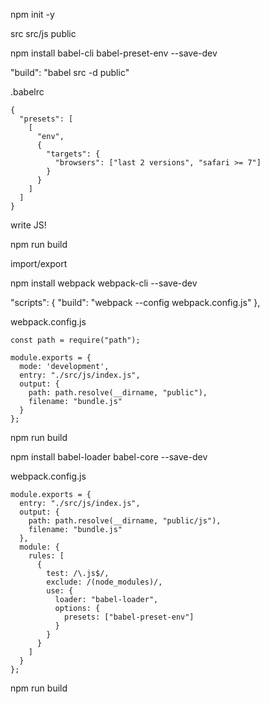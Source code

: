 npm init -y

src
src/js
public

npm install babel-cli babel-preset-env --save-dev

"build": "babel src -d public"

.babelrc

```
{
  "presets": [
    [
      "env",
      {
        "targets": {
          "browsers": ["last 2 versions", "safari >= 7"]
        }
      }
    ]
  ]
}
```

write JS!

npm run build

import/export

npm install webpack webpack-cli --save-dev

"scripts": {
"build": "webpack --config webpack.config.js"
},

webpack.config.js

```
const path = require("path");

module.exports = {
  mode: 'development',
  entry: "./src/js/index.js",
  output: {
    path: path.resolve(__dirname, "public"),
    filename: "bundle.js"
  }
};
```

npm run build

npm install babel-loader babel-core --save-dev

webpack.config.js

```
module.exports = {
  entry: "./src/js/index.js",
  output: {
    path: path.resolve(__dirname, "public/js"),
    filename: "bundle.js"
  },
  module: {
    rules: [
      {
        test: /\.js$/,
        exclude: /(node_modules)/,
        use: {
          loader: "babel-loader",
          options: {
            presets: ["babel-preset-env"]
          }
        }
      }
    ]
  }
};
```

npm run build
